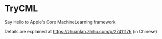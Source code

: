 # TryCML
Say Hello to Apple's Core MachineLearning framework

Details are explained at https://zhuanlan.zhihu.com/p/27411176 (in Chinese)
